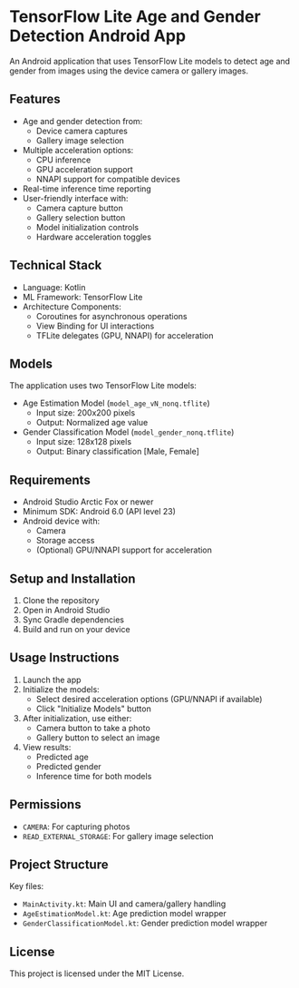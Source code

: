 # TensorFlow Lite Age and Gender Detection Android App

An Android application that uses TensorFlow Lite models to detect age and gender from images using the device camera or gallery images.

## Features

- Age and gender detection from:
  - Device camera captures
  - Gallery image selection
- Multiple acceleration options:
  - CPU inference
  - GPU acceleration support
  - NNAPI support for compatible devices
- Real-time inference time reporting
- User-friendly interface with:
  - Camera capture button
  - Gallery selection button
  - Model initialization controls
  - Hardware acceleration toggles

## Technical Stack

- Language: Kotlin
- ML Framework: TensorFlow Lite
- Architecture Components:
  - Coroutines for asynchronous operations
  - View Binding for UI interactions
  - TFLite delegates (GPU, NNAPI) for acceleration

## Models

The application uses two TensorFlow Lite models:
- Age Estimation Model (`model_age_vN_nonq.tflite`)
  - Input size: 200x200 pixels
  - Output: Normalized age value
- Gender Classification Model (`model_gender_nonq.tflite`)
  - Input size: 128x128 pixels
  - Output: Binary classification [Male, Female]

## Requirements

- Android Studio Arctic Fox or newer
- Minimum SDK: Android 6.0 (API level 23)
- Android device with:
  - Camera
  - Storage access
  - (Optional) GPU/NNAPI support for acceleration

## Setup and Installation

1. Clone the repository
2. Open in Android Studio
3. Sync Gradle dependencies
4. Build and run on your device

## Usage Instructions

1. Launch the app
2. Initialize the models:
   - Select desired acceleration options (GPU/NNAPI if available)
   - Click "Initialize Models" button
3. After initialization, use either:
   - Camera button to take a photo
   - Gallery button to select an image
4. View results:
   - Predicted age
   - Predicted gender
   - Inference time for both models

## Permissions

- `CAMERA`: For capturing photos
- `READ_EXTERNAL_STORAGE`: For gallery image selection

## Project Structure

Key files:
- `MainActivity.kt`: Main UI and camera/gallery handling
- `AgeEstimationModel.kt`: Age prediction model wrapper
- `GenderClassificationModel.kt`: Gender prediction model wrapper

## License

This project is licensed under the MIT License.